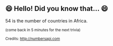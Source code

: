 ## :smile: Hello! Did you know that... :smile:
54 is the number of countries in Africa.

<sup>(come back in 5 minutes for the next trivia)</sup>


<sup>Credits: http://numbersapi.com</sup>
